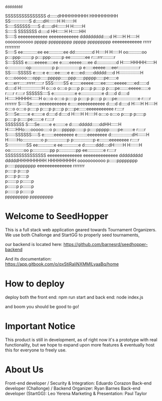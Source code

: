                                                                                                                                                                                                        
                                                                       dddddddd                                                                                                                        
   SSSSSSSSSSSSSSS                                                     d::::::dHHHHHHHHH     HHHHHHHHH                                                                                                 
 SS:::::::::::::::S                                                    d::::::dH:::::::H     H:::::::H                                                                                                 
S:::::SSSSSS::::::S                                                    d::::::dH:::::::H     H:::::::H                                                                                                 
S:::::S     SSSSSSS                                                    d:::::d HH::::::H     H::::::HH                                                                                                 
S:::::S                eeeeeeeeeeee        eeeeeeeeeeee        ddddddddd:::::d   H:::::H     H:::::H     ooooooooooo   ppppp   ppppppppp   ppppp   ppppppppp       eeeeeeeeeeee    rrrrr   rrrrrrrrr   
S:::::S              ee::::::::::::ee    ee::::::::::::ee    dd::::::::::::::d   H:::::H     H:::::H   oo:::::::::::oo p::::ppp:::::::::p  p::::ppp:::::::::p    ee::::::::::::ee  r::::rrr:::::::::r  
 S::::SSSS          e::::::eeeee:::::ee e::::::eeeee:::::ee d::::::::::::::::d   H::::::HHHHH::::::H  o:::::::::::::::op:::::::::::::::::p p:::::::::::::::::p  e::::::eeeee:::::eer:::::::::::::::::r 
  SS::::::SSSSS    e::::::e     e:::::ee::::::e     e:::::ed:::::::ddddd:::::d   H:::::::::::::::::H  o:::::ooooo:::::opp::::::ppppp::::::ppp::::::ppppp::::::pe::::::e     e:::::err::::::rrrrr::::::r
    SSS::::::::SS  e:::::::eeeee::::::ee:::::::eeeee::::::ed::::::d    d:::::d   H:::::::::::::::::H  o::::o     o::::o p:::::p     p:::::p p:::::p     p:::::pe:::::::eeeee::::::e r:::::r     r:::::r
       SSSSSS::::S e:::::::::::::::::e e:::::::::::::::::e d:::::d     d:::::d   H::::::HHHHH::::::H  o::::o     o::::o p:::::p     p:::::p p:::::p     p:::::pe:::::::::::::::::e  r:::::r     rrrrrrr
            S:::::Se::::::eeeeeeeeeee  e::::::eeeeeeeeeee  d:::::d     d:::::d   H:::::H     H:::::H  o::::o     o::::o p:::::p     p:::::p p:::::p     p:::::pe::::::eeeeeeeeeee   r:::::r            
            S:::::Se:::::::e           e:::::::e           d:::::d     d:::::d   H:::::H     H:::::H  o::::o     o::::o p:::::p    p::::::p p:::::p    p::::::pe:::::::e            r:::::r            
SSSSSSS     S:::::Se::::::::e          e::::::::e          d::::::ddddd::::::ddHH::::::H     H::::::HHo:::::ooooo:::::o p:::::ppppp:::::::p p:::::ppppp:::::::pe::::::::e           r:::::r            
S::::::SSSSSS:::::S e::::::::eeeeeeee   e::::::::eeeeeeee   d:::::::::::::::::dH:::::::H     H:::::::Ho:::::::::::::::o p::::::::::::::::p  p::::::::::::::::p  e::::::::eeeeeeee   r:::::r            
S:::::::::::::::SS   ee:::::::::::::e    ee:::::::::::::e    d:::::::::ddd::::dH:::::::H     H:::::::H oo:::::::::::oo  p::::::::::::::pp   p::::::::::::::pp    ee:::::::::::::e   r:::::r            
 SSSSSSSSSSSSSSS       eeeeeeeeeeeeee      eeeeeeeeeeeeee     ddddddddd   dddddHHHHHHHHH     HHHHHHHHH   ooooooooooo    p::::::pppppppp     p::::::pppppppp        eeeeeeeeeeeeee   rrrrrrr            
                                                                                                                        p:::::p             p:::::p                                                    
                                                                                                                        p:::::p             p:::::p                                                    
                                                                                                                       p:::::::p           p:::::::p                                                   
                                                                                                                       p:::::::p           p:::::::p                                                   
                                                                                                                       p:::::::p           p:::::::p                                                   
                                                                                                                       ppppppppp           ppppppppp                                                   
                                                                                                                                                                                                  
# Welcome to SeedHopper
This is a full stack web application geared towards Tournament Organizers.
We use both Challonge and StartGG to properly seed tournaments,

our backend is located here: 
https://github.com/barnesrd/seedhopper-backend

And its documentation:
https://app.gitbook.com/o/qxStiRaliNXMMILyaaBq/home

# How to deploy
deploy both the front end: npm run start
and back end: node index.js

and boom you should be good to go!

# Important Notice
This product is still in development, as of right now it's a prototype with real functionality, but we hope to expand upon more features & eventually host this for everyone to freely use.

# About Us
Front-end developer / Security & Integration: Eduardo Corazon 
Back-end developer (Challonge) / Backend Organizer: Ryan Barnes
Back-end developer (StartGG): Leo Yerena
Marketing & Presentation: Paul Taylor
